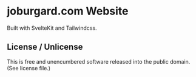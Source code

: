 # joburgard.com Website

Built with SvelteKit and Tailwindcss.

## License / Unlicense
This is free and unencumbered software released into the public domain. (See license file.)